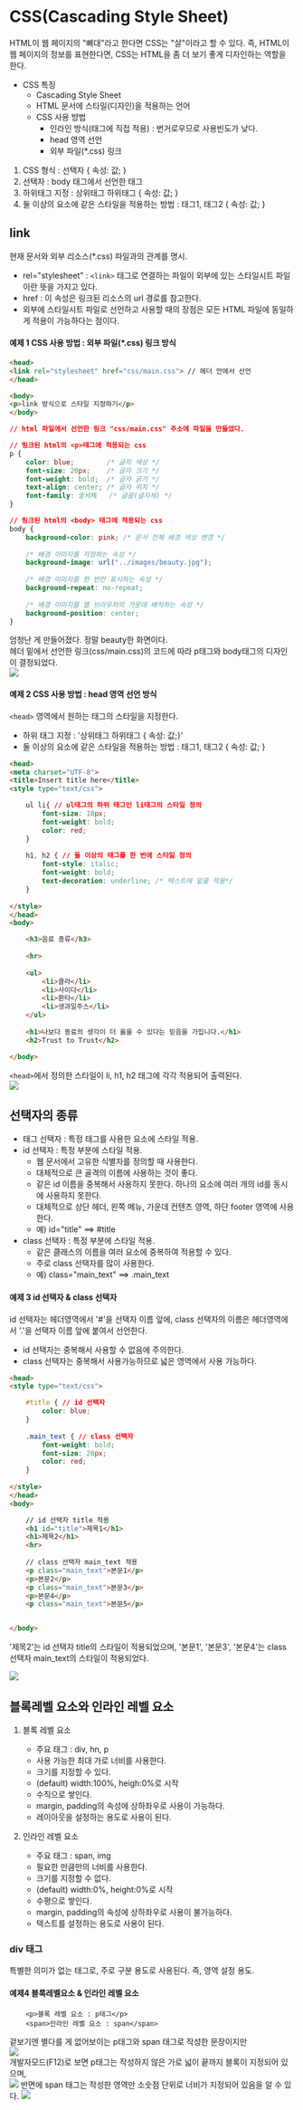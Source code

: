 # CSS(Cascading Style Sheet)
HTML이 웹 페이지의 "뼈대"라고 한다면 CSS는 "살"이라고 할 수 있다. 즉, HTML이 웹 페이지의 정보를 표현한다면, CSS는 HTML을 좀 더 보기 좋게 디자인하는 역할을 한다.	

* CSS 특징
	* Cascading Style Sheet
	* HTML 문서에 스타일(디자인)을 적용하는 언어
	* CSS 사용 방법 
		* 인라인 방식(태그에 직접 적용) : 번거로우므로 사용빈도가 낮다.
		* head 영역 선언
		* 외부 파일(*.css) 링크
	 
1. CSS 형식 : 선택자 { 속성: 값; }
2. 선택자 : body 태그에서 선언한 태그
3. 하위태그 지정 : 상위태그 하위태그 { 속성: 값; }
4. 둘 이상의 요소에 같은 스타일을 적용하는 방법 : 태그1, 태그2 { 속성: 값; }
	
## link 
현재 문서와 외부 리소스(*.css) 파일과의 관계를 명시.
* rel="stylesheet" : ```<link>``` 태그로 연결하는 파일이 외부에 있는 스타일시트 파일이란 뜻을 가지고 있다.
* href : 이 속성은 링크된 리소스의 url 경로를 참고한다.
* 외부에 스타일시트 파일로 선언하고 사용할 때의 장점은 모든 HTML 파일에 동일하게 적용이 가능하다는 점이다.

#### 예제 1 CSS 사용 방법 : 외부 파일(*.css) 링크 방식
```html
<head>
<link rel="stylesheet" href="css/main.css"> // 헤더 안에서 선언
</head>

<body>
<p>link 방식으로 스타일 지정하기</p>
</body>
```

```css
// html 파일에서 선언한 링크 "css/main.css" 주소에 파일을 만들었다.

// 링크된 html의 <p>태그에 적용되는 css
p {
	color: blue; 		/* 글자 색상 */
	font-size: 20px; 	/* 글자 크기 */
	font-weight: bold;  /* 글자 굵기 */
	text-align: center; /* 글자 위치 */
	font-family: 궁서체   /* 글꼴(글자체) */
}

// 링크된 html의 <body> 태그에 적용되는 css
body {		
	background-color: pink;	/* 문서 전체 배경 색상 변경 */
	
	/* 배경 이미지를 지정하는 속성 */
	background-image: url("../images/beauty.jpg");
	
	/* 배경 이미지를 한 번만 표시하는 속성 */
	background-repeat: no-repeat;
	
	/* 배경 이미지를 웹 브라우저의 가운데 배치하는 속성 */
	background-position: center;
}

```
엄청난 게 만들어졌다. 정말 beauty한 화면이다.    
헤더 밑에서 선언한 링크(css/main.css)의 코드에 따라 p태그와 body태그의 디자인이 결정되었다.    
<img src="./images/210420/34.png">  


#### 예제 2 CSS 사용 방법 : head 영역 선언 방식

```<head>``` 영역에서 원하는 태그의 스타일을 지정한다.

* 하위 태그 지정 : '상위태그 하위태그 { 속성: 값;}'
* 둘 이상의 요소에 같은 스타일을 적용하는 방법 : 태그1, 태그2 { 속성: 값; }

```html
<head>
<meta charset="UTF-8">
<title>Insert title here</title>
<style type="text/css">

	ul li{ // ul태그의 하위 태그인 li태그의 스타일 정의 
		font-size: 18px;
		font-weight: bold;
		color: red;
	}
	
	h1, h2 { // 둘 이상의 태그를 한 번에 스타일 정의
		font-style: italic;
		font-weight: bold;
		text-decoration: underline; /* 텍스트에 밑줄 적용*/
	}
	
</style>
</head>
<body>

	<h3>음료 종류</h3>
	
	<hr>
	
	<ul>
		<li>콜라</li>
		<li>사이다</li>
		<li>환타</li>
		<li>생과일주스</li>
	</ul>
	
	<h1>나보다 동료의 생각이 더 옳을 수 있다는 믿음을 가집니다.</h1>	
	<h2>Trust to Trust</h2>

</body>
```
  
```<head>```에서 정의한 스타일이 li, h1, h2 태그에 각각 적용되어 출력된다.     
<img src="./images/210420/35.png">  


## 선택자의 종류
* 태그 선택자 : 특정 태그를 사용한 요소에 스타일 적용.
* id 선택자 : 특정 부분에 스타일 적용.
	* 웹 문서에서 고유한 식별자를 정의할 때 사용한다.
	* 대체적으로 큰 골격의 이름에 사용하는 것이 좋다.
	* 같은 id 이름을 중복해서 사용하지 못한다. 하나의 요소에 여러 개의 id를 동시에 사용하지 못한다. 
	* 대체적으로 상단 헤더, 왼쪽 메뉴, 가운데 컨텐츠 영역, 하단 footer 영역에 사용한다.
	* 예) id="title" ==> #title
* class 선택자 : 특정 부분에 스타일 적용.
	* 같은 클래스의 이름을 여러 요소에 중복하여 적용할 수 있다.
	* 주로 class 선택자를 많이 사용한다.
	*  예) class="main_text" ==> .main_text

#### 예제 3 id 선택자 & class 선택자
id 선택자는 헤더영역에서 '#'을 선택자 이름 앞에, class 선택자의 이름은 헤더영역에서 '.'을 선택자 이름 앞에 붙여서 선언한다.
* id 선택자는 중복해서 사용할 수 없음에 주의한다.
* class 선택자는 중복해서 사용가능하므로 넓은 영역에서 사용 가능하다.
```html
<head>
<style type="text/css">

	#title { // id 선택자
		color: blue;
	}
	
	.main_text { // class 선택자
		font-weight: bold;
		font-size: 20px;
		color: red;
	}
	
</style>
</head>
<body>

	// id 선택자 title 적용
	<h1 id="title">제목1</h1>
	<h1>제목2</h1>
	<hr>
	
	// class 선택자 main_text 적용
	<p class="main_text">본문1</p>
	<p>본문2</p>
	<p class="main_text">본문3</p>
	<p>본문4</p>
	<p class="main_text">본문5</p>


</body>
```

'제목2'는 id 선택자 title의 스타일이 적용되었으며,
'본문1', '본문3', '본문4'는 class 선택자 main_text의 스타일이 적용되었다.    

<img src="./images/210420/36.png">  


## 블록레벨 요소와 인라인 레벨 요소
1. 블록 레벨 요소
	* 주요 태그 : div, hn, p
	* 사용 가능한 최대 가로 너비를 사용한다.
	* 크기를 지정할 수 있다.
	* (default) width:100%, heigh:0%로 시작
	* 수직으로 쌓인다.
	* margin, padding의 속성에 상하좌우로 사용이 가능하다.
	* 레이아웃을 설정하는 용도로 사용이 된다.
			
2. 인라인 레벨 요소
	* 주요 태그 : span, img
	* 필요한 만큼만의 너비를 사용한다.
	* 크기를 지정할 수 없다.
	* (default) width:0%, height:0%로 시작
	* 수평으로 쌓인다.
	* margin, padding의 속성에 상하좌우로 사용이 불가능하다.
	* 텍스트를 설정하는 용도로 사용이 된다.
	
### div 태그
특별한 의미가 없는 태그로, 주로 구분 용도로 사용된다. 즉, 영역 설정 용도. 

#### 예제4 블록레벨요소 & 인라인 레벨 요소
	
```
	<p>블록 레벨 요소 : p태그</p>
	<span>인라인 레벨 요소 : span</span>
```
겉보기엔 별다를 게 없어보이는 p태그와 span 태그로 작성한 문장이지만    
<img src="./images/210420/37.png">  
개발자모드(F12)로 보면 p태그는 작성하지 않은 가로 넓이 끝까지 블록이 지정되어 있으며,    
<img src="./images/210420/38.png">
반면에 span 태그는 작성한 영역만 소숫점 단위로 너비가 지정되어 있음을 알 수 있다.
<img src="./images/210420/39.png">    
	

	


	
	
	